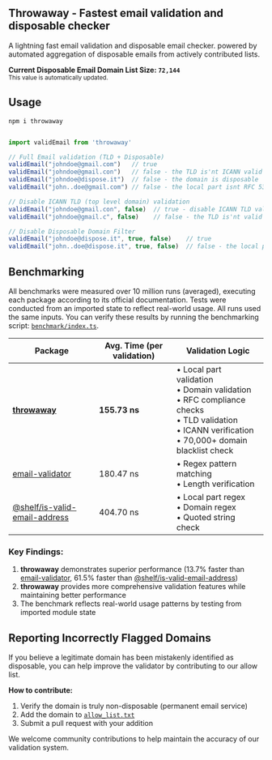## Throwaway - Fastest email validation and disposable checker

A lightning fast email validation and disposable email checker. powered by automated aggregation of disposable emails from actively contributed lists.

<!-- disposable database size: the number between the backticks on the next line will be automatically updated -->
**Current Disposable Email Domain List Size: `72,144`** \
<sub>This value is automatically updated.</sub>

## Usage

```
npm i throwaway
```

```ts

import validEmail from 'throwaway'

// Full Email validation (TLD + Disposable)
validEmail("johndoe@gmail.com")   // true
validEmail("johndoe@gmail.con")   // false - the TLD is'nt ICANN valid
validEmail("johndoe@dispose.it")  // false - the domain is disposable
validEmail("john..doe@gmail.com") // false - the local part isnt RFC 5322 compliant

// Disable ICANN TLD (top level domain) validation
validEmail("johndoe@gmail.con", false)  // true - disable ICANN TLD validation
validEmail("johndoe@gmail.c", false)    // false - the TLD is'nt valid since TLDS must be >= 2

// Disable Disposable Domain Filter
validEmail("johndoe@dispose.it", true, false)    // true
validEmail("john..doe@dispose.it", true, false)  // false - the local part isnt RFC 5322 compliant

```

## Benchmarking

All benchmarks were measured over 10 million runs (averaged), executing each package according to its official documentation. Tests were conducted from an imported state to reflect real-world usage. All runs used the same inputs. You can verify these results by running the benchmarking script: [`benchmark/index.ts`](https://github.com/doodad-labs/throwaway-email-checker/blob/main/benchmark/index.ts).

| Package | Avg. Time (per validation) | Validation Logic |
|---------|----------------------------|------------------|
| **[throwaway](https://github.com/doodad-labs/throwaway-email-checker)** | **155.73 ns** | • Local part validation<br>• Domain validation<br>• RFC compliance checks<br>• TLD validation<br>• ICANN verification<br>• 70,000+ domain blacklist check |
| [email-validator](https://npmjs.com/email-validator) | 180.47 ns | • Regex pattern matching<br>• Length verification |
| [@shelf/is-valid-email-address](https://npmjs.com/@shelf/is-valid-email-address) | 404.70 ns | • Local part regex<br>• Domain regex<br>• Quoted string check |

### Key Findings:
1. **throwaway** demonstrates superior performance (13.7% faster than [email-validator](https://npmjs.com/email-validator), 61.5% faster than [@shelf/is-valid-email-address](https://npmjs.com/@shelf/is-valid-email-address))
2. **throwaway** provides more comprehensive validation features while maintaining better performance
3. The benchmark reflects real-world usage patterns by testing from imported module state

## Reporting Incorrectly Flagged Domains

If you believe a legitimate domain has been mistakenly identified as disposable, you can help improve the validator by contributing to our allow list.

**How to contribute:**
1. Verify the domain is truly non-disposable (permanent email service)
2. Add the domain to [`allow_list.txt`](./data/allow_list.txt)
3. Submit a pull request with your addition

We welcome community contributions to help maintain the accuracy of our validation system.
